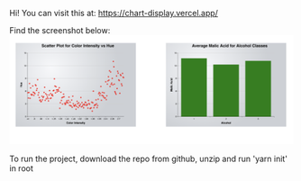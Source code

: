 Hi! You can visit this at: https://chart-display.vercel.app/

Find the screenshot below:
![Alt text](https://github.com/sanvika890/chart-display/blob/main/screenshot.png)

To run the project, download the repo from github, unzip and run 'yarn init' in root
